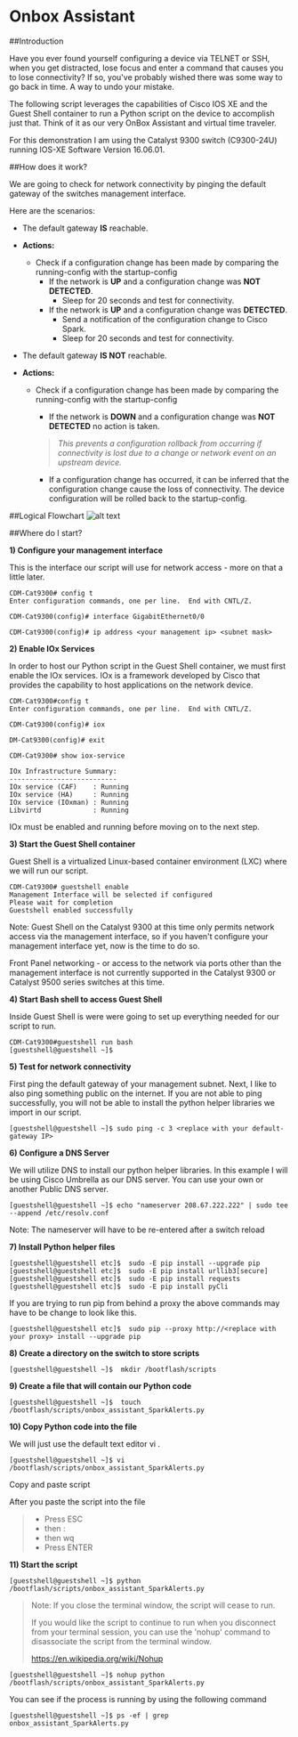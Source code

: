 # Onbox Assistant

##Introduction

Have you ever found yourself configuring a device via TELNET or SSH, when you get distracted, lose focus and enter a command that causes you to lose connectivity? If so, you've probably wished there was some way to go back in time. A way to undo your mistake.  

The following script leverages the capabilities of Cisco IOS XE and the Guest Shell container to run a Python script on the device to accomplish just that. Think of it as our very OnBox Assistant and virtual time traveler.

For this demonstration I am using the Catalyst 9300 switch (C9300-24U) running IOS-XE Software Version 16.06.01.


##How does it work?

We are going to check for network connectivity by pinging the default gateway of the switches management interface.

Here are the scenarios:
 
* The default gateway **IS** reachable. 
 - **Actions:** 
 
      - Check if a configuration change has been made by comparing the running-config with the startup-config
           - If the network is **UP** and a configuration change was **NOT DETECTED**. 
               - Sleep for 20 seconds and test for connectivity.
           - If the network is **UP** and a configuration change was **DETECTED**. 
               - Send a notification of the configuration change to Cisco Spark.
               - Sleep for 20 seconds and test for connectivity.

* The default gateway **IS NOT** reachable. 
 - **Actions:** 
 
     - Check if a configuration change has been made by comparing the running-config with the startup-config 

       - If the network is **DOWN** and a configuration change was **NOT DETECTED** no action is taken. 
        > _This prevents a configuration rollback from occurring if connectivity is lost due to a change or network event on an upstream device._

       - If a configuration change has occurred, it can be inferred that the configuration change cause the loss of connectivity. The device configuration will be rolled back to the startup-config. 
 

##Logical Flowchart
![alt text][logo]

[logo]: https://github.com/clintmann/onbox_assistant/blob/master/FlowChart-config_rollback.gif "Logic Flowchart"


##Where do I start?

**1) Configure your management interface**

This is the interface our script will use for network access - more on that a little later.

```
CDM-Cat9300# config t
Enter configuration commands, one per line.  End with CNTL/Z.

CDM-Cat9300(config)# interface GigabitEthernet0/0

CDM-Cat9300(config)# ip address <your management ip> <subnet mask>
```

**2) Enable IOx Services**

In order to host our Python script in the Guest Shell container, we must first enable the IOx services. IOx is a framework developed by Cisco that provides the capability to host applications on the network device. 


```
CDM-Cat9300#config t
Enter configuration commands, one per line.  End with CNTL/Z.

CDM-Cat9300(config)# iox

DM-Cat9300(config)# exit

CDM-Cat9300# show iox-service 

IOx Infrastructure Summary:
---------------------------
IOx service (CAF)    : Running 
IOx service (HA)     : Running 
IOx service (IOxman) : Running 
Libvirtd             : Running 
``` 
IOx must be enabled and running before moving on to the next step. 

**3) Start the Guest Shell container**

Guest Shell is a virtualized Linux-based container environment (LXC) where we will run our script. 

```
CDM-Cat9300# guestshell enable
Management Interface will be selected if configured
Please wait for completion
Guestshell enabled successfully
```
Note:
Guest Shell on the Catalyst 9300 at this time only permits network access via the management interface, so if you haven't configure your management interface yet, now is the time to do so. 

Front Panel networking - or access to the network via ports other than the management interface is not currently supported in the Catalyst 9300 or Catalyst 9500 series switches at this time. 

**4) Start Bash shell to access Guest Shell**

Inside Guest Shell is were were going to set up everything needed for our script to run. 

```
CDM-Cat9300#guestshell run bash
[guestshell@guestshell ~]$ 
```
**5) Test for network connectivity**

First ping the default gateway of your management subnet. Next, I like to also ping something public on the internet. 
If you are not able to ping successfully, you will not be able to install the python helper libraries we import in our script.

```
[guestshell@guestshell ~]$ sudo ping -c 3 <replace with your default-gateway IP>
```

**6) Configure a DNS Server**

We will utilize DNS to install our python helper libraries. 
In this example I will be using Cisco Umbrella as our DNS server. You can use your own or another Public DNS server.

```
[guestshell@guestshell ~]$ echo "nameserver 208.67.222.222" | sudo tee --append /etc/resolv.conf
```

Note: The nameserver will have to be re-entered after a switch reload

**7) Install Python helper files** 

```
[guestshell@guestshell etc]$  sudo -E pip install --upgrade pip
[guestshell@guestshell etc]$  sudo -E pip install urllib3[secure]
[guestshell@guestshell etc]$  sudo -E pip install requests
[guestshell@guestshell etc]$  sudo -E pip install pyCli
```
If you are trying to run pip from behind a proxy the above commands may have to be change to look like this. 
```
[guestshell@guestshell etc]$  sudo pip --proxy http://<replace with your proxy> install --upgrade pip
```

**8) Create a directory on the switch to store scripts**


```
[guestshell@guestshell ~]$  mkdir /bootflash/scripts
```

**9) Create a file that will contain our Python code**

```
[guestshell@guestshell ~]$  touch /bootflash/scripts/onbox_assistant_SparkAlerts.py
```

**10) Copy Python code into the file**

We will just use the default text editor vi . 

```
[guestshell@guestshell ~]$ vi /bootflash/scripts/onbox_assistant_SparkAlerts.py

```
Copy and paste script


After you paste the script into the file
> * Press ESC 
> * then : 
> * then wq 
> * Press ENTER

**11) Start the script**

```
[guestshell@guestshell ~]$ python /bootflash/scripts/onbox_assistant_SparkAlerts.py
```
> Note: If you close the terminal window, the script will cease to run. 
> 
> If you would like the script to continue to run when you disconnect from your terminal session, you can use the 'nohup' command to disassociate the script from the terminal window. 
> 
> https://en.wikipedia.org/wiki/Nohup
> 

```
[guestshell@guestshell ~]$ nohup python /bootflash/scripts/onbox_assistant_SparkAlerts.py
```

You can see if the process is running by using the following command 

```
[guestshell@guestshell ~]$ ps -ef | grep onbox_assistant_SparkAlerts.py
```

